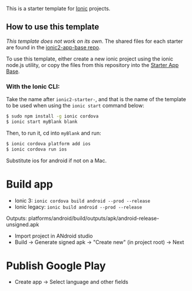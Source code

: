 This is a starter template for [Ionic](http://ionicframework.com/docs/) projects.

## How to use this template

*This template does not work on its own*. The shared files for each starter are found in the [ionic2-app-base repo](https://github.com/driftyco/ionic2-app-base).

To use this template, either create a new ionic project using the ionic node.js utility, or copy the files from this repository into the [Starter App Base](https://github.com/driftyco/ionic2-app-base).

### With the Ionic CLI:

Take the name after `ionic2-starter-`, and that is the name of the template to be used when using the `ionic start` command below:

```bash
$ sudo npm install -g ionic cordova
$ ionic start myBlank blank
```

Then, to run it, cd into `myBlank` and run:

```bash
$ ionic cordova platform add ios
$ ionic cordova run ios
```

Substitute ios for android if not on a Mac.


# Build app

* Ionic 3: `ionic cordova build android --prod --release`
* Ionic legacy: `ionic build android --prod --release`

Outputs: platforms/android/build/outputs/apk/android-release-unsigned.apk

* Import project in ANdroid studio
* Build -> Generate signed apk -> "Create new" (in project root) -> Next

# Publish Google Play

* Create app -> Select language and other fields
